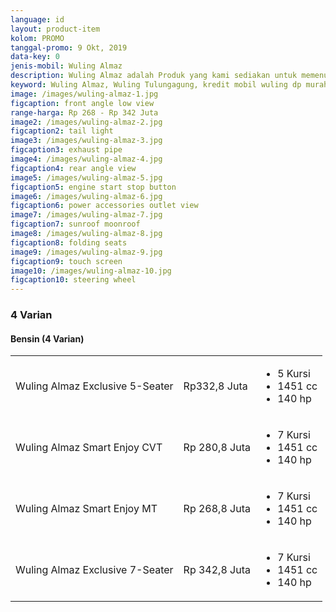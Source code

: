 ```yaml
---
language: id
layout: product-item
kolom: PROMO
tanggal-promo: 9 Okt, 2019
data-key: 0
jenis-mobil: Wuling Almaz
description: Wuling Almaz adalah Produk yang kami sediakan untuk memenuhi kebutuhan Anda, Update PROMO, DISKON, PRODUK BARU dan HARGA TERBARU tentang Wuling Almaz di sini.
keyword: Wuling Almaz, Wuling Tulungagung, kredit mobil wuling dp murah, kredit dp murah wuling, mobil wulling, harga kredit wuling, wuling harga kredit, harga mobil baru wuling, wu ling confero, harga baru wuling, harga terbaru wuling, berapa harga wuling confero, harga wuling confero terbaru, bengkel resmi wuling
image: /images/wuling-almaz-1.jpg
figcaption: front angle low view
range-harga: Rp 268 - Rp 342 Juta
image2: /images/wuling-almaz-2.jpg
figcaption2: tail light
image3: /images/wuling-almaz-3.jpg
figcaption3: exhaust pipe
image4: /images/wuling-almaz-4.jpg
figcaption4: rear angle view
image5: /images/wuling-almaz-5.jpg
figcaption5: engine start stop button
image6: /images/wuling-almaz-6.jpg
figcaption6: power accessories outlet view
image7: /images/wuling-almaz-7.jpg
figcaption7: sunroof moonroof
image8: /images/wuling-almaz-8.jpg
figcaption8: folding seats
image9: /images/wuling-almaz-9.jpg
figcaption9: touch screen
image10: /images/wuling-almaz-10.jpg
figcaption10: steering wheel
---
```

<amp-accordion class="border-top">
    <section>
        <h3>4 Varian</h3>
        <amp-accordion>
            <section>
                <h4>Bensin <span>(4 Varian)</span>
                </h4>
                <div class="variants-compare-list">
                    <table>
                        <tbody>
                            <tr>
                                <td>
                                    <a>Wuling Almaz Exclusive 5-Seater </a>
                                </td>
                                <td>
                                    <span class="card-panel-price">Rp332,8 Juta</span>
                                </td>
                                <td>
                                    <ul class="card-panel-list">
                                        <li>5 Kursi</li>
                                        <li>1451 cc</li>
                                        <li>140 hp</li>
                                    </ul>
                                </td>
                            </tr>
                            <tr>
                                <td>
                                    <a title="Wuling Almaz Smart Enjoy CVT">Wuling Almaz Smart Enjoy CVT </a>
                                </td>
                                <td>
                                    <span class="card-panel-price">Rp 280,8 Juta</span>
                                </td>
                                <td>
                                    <ul class="card-panel-list">
                                        <li>7 Kursi</li>
                                        <li>1451 cc</li>
                                        <li>140 hp</li>
                                    </ul>
                                </td>
                            </tr>
                            <tr>
                                <td>
                                    <a>Wuling Almaz Smart Enjoy MT </a>
                                </td>
                                <td>
                                    <span class="card-panel-price">Rp 268,8 Juta</span>
                                </td>
                                <td>
                                    <ul class="card-panel-list">
                                        <li>7 Kursi</li>
                                        <li>1451 cc</li>
                                        <li>140 hp</li>
                                    </ul>
                                </td>
                            </tr>
                            <tr>
                                <td>
                                    <a>Wuling Almaz Exclusive 7-Seater </a>
                                </td>
                                <td>
                                    <span class="card-panel-price">Rp 342,8 Juta</span>
                                </td>
                                <td>
                                    <ul class="card-panel-list">
                                        <li>7 Kursi</li>
                                        <li>1451 cc</li>
                                        <li>140 hp</li>
                                    </ul>
                                </td>
                            </tr>
                        </tbody>
                    </table>
                </div>
            </section>
        </amp-accordion>
    </section>
</amp-accordion>